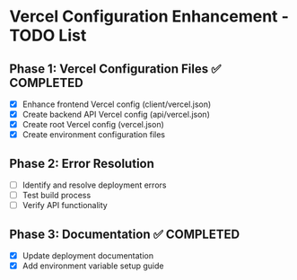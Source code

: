# Vercel Configuration Enhancement - TODO List

## Phase 1: Vercel Configuration Files ✅ COMPLETED
- [x] Enhance frontend Vercel config (client/vercel.json)
- [x] Create backend API Vercel config (api/vercel.json) 
- [x] Create root Vercel config (vercel.json)
- [x] Create environment configuration files

## Phase 2: Error Resolution
- [ ] Identify and resolve deployment errors
- [ ] Test build process
- [ ] Verify API functionality

## Phase 3: Documentation ✅ COMPLETED
- [x] Update deployment documentation
- [x] Add environment variable setup guide
